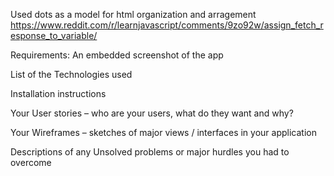 Used dots as a model for html organization and arragement
https://www.reddit.com/r/learnjavascript/comments/9zo92w/assign_fetch_response_to_variable/


Requirements:
An embedded screenshot of the app

List of the Technologies used

Installation instructions

Your User stories – who are your users, what do they want and why?

Your Wireframes – sketches of major views / interfaces in your application

Descriptions of any Unsolved problems or major hurdles you had to overcome